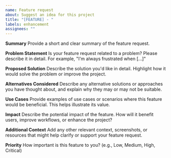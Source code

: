 ```yaml
---
name: Feature request
about: Suggest an idea for this project
title: "[FEATURE] - "
labels: enhancement
assignees: ""
---
```


**Summary**
Provide a short and clear summary of the feature request.

**Problem Statement**
Is your feature request related to a problem? Please describe it in detail. For example, "I'm always frustrated when [...]"

**Proposed Solution**
Describe the solution you'd like in detail. Highlight how it would solve the problem or improve the project.

**Alternatives Considered**
Describe any alternative solutions or approaches you have thought about, and explain why they may or may not be suitable.

**Use Cases**
Provide examples of use cases or scenarios where this feature would be beneficial. This helps illustrate its value.

**Impact**
Describe the potential impact of the feature. How will it benefit users, improve workflows, or enhance the project?

**Additional Context**
Add any other relevant context, screenshots, or resources that might help clarify or support your feature request.

**Priority**
How important is this feature to you? (e.g., Low, Medium, High, Critical)
